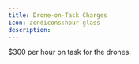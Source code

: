 ```yaml
---
title: Drone-on-Task Charges
icon: zondicons:hour-glass
description:
---
```


$300 per hour on task for the drones.

